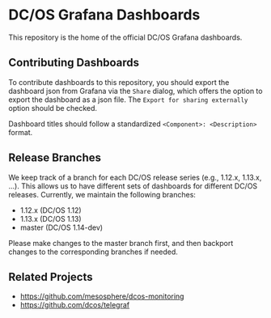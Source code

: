 # DC/OS Grafana Dashboards

This repository is the home of the official DC/OS Grafana dashboards.

## Contributing Dashboards

To contribute dashboards to this repository, you should export the dashboard json from Grafana via the `Share` dialog, which offers the option to export the dashboard as a json file.
The `Export for sharing externally` option should be checked.

Dashboard titles should follow a standardized `<Component>: <Description>` format.

## Release Branches

We keep track of a branch for each DC/OS release series (e.g., 1.12.x, 1.13.x, ...).
This allows us to have different sets of dashboards for different DC/OS releases.
Currently, we maintain the following branches:

- 1.12.x (DC/OS 1.12)
- 1.13.x (DC/OS 1.13)
- master (DC/OS 1.14-dev)

Please make changes to the master branch first, and then backport changes to the corresponding branches if needed.

## Related Projects

- https://github.com/mesosphere/dcos-monitoring
- https://github.com/dcos/telegraf


